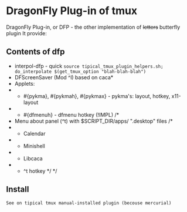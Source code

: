 # DragonFly Plug-in of tmux
DragonFly Plug-in, or DFP - the other implementation of ~~letters~~ butterfly plugin
It provide: 

## Contents of dfp
  * interpol-dfp - quick `source tipical_tmux_plugin_helpers.sh; do_interpolate $(get_tmux_option "blah-blah-blah")`
  * DFScreenSaver (Mod ^l) based on caca*
  * Applets:
  *  + #{pykma}, #{pykmah}, #{pykmax} - pykma's: layout, hotkey, x11-layout
  *  + #{dfmenuh} - dfmenu hotkey (!IMPL)
/*
  * Menu about panel (^t) with $SCRIPT_DIR/apps/ ".desktop" files
    /*
  *   + Calendar
  *   + Minishell
  *   + Libcaca
  *   + ^t hotkey
    */
*/

## Install
    See on tipical tmux manual-installed plugin (becouse mercurial)